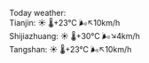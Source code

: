 Today weather:  
Tianjin: ☀️   🌡️+23°C 🌬️↖10km/h  
Shijiazhuang: ☀️   🌡️+30°C 🌬️↘4km/h  
Tangshan: ☀️   🌡️+23°C 🌬️↖10km/h  
